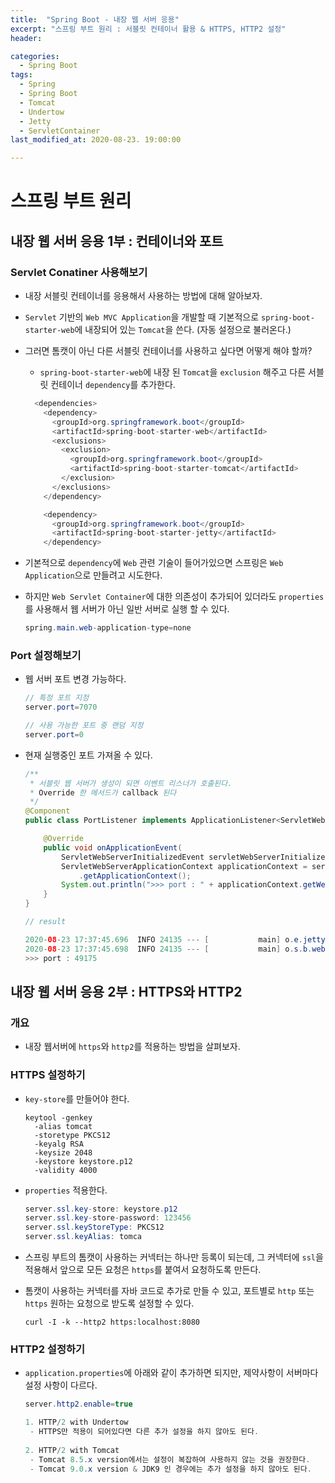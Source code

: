 ```yaml
---
title:  "Spring Boot - 내장 웹 서버 응용"
excerpt: "스프링 부트 원리 : 서블릿 컨테이너 활용 & HTTPS, HTTP2 설정"
header:

categories:
  - Spring Boot
tags:
  - Spring
  - Spring Boot
  - Tomcat
  - Undertow
  - Jetty
  - ServletContainer
last_modified_at: 2020-08-23. 19:00:00

---
```


# 스프링 부트 원리

## 내장 웹 서버 응용 1부 : 컨테이너와 포트

### Servlet Conatiner 사용해보기

- 내장 서블릿 컨테이너를 응용해서 사용하는 방법에 대해 알아보자.

- `Servlet` 기반의 `Web MVC Application`을 개발할 때 기본적으로 `spring-boot-starter-web`에 내장되어 있는 `Tomcat`을 쓴다. (자동 설정으로 불러온다.)

- 그러면 톰캣이 아닌 다른 서블릿 컨테이너를 사용하고 싶다면 어떻게 해야 할까?

  - `spring-boot-starter-web`에 내장 된 `Tomcat`을 `exclusion` 해주고 다른 서블릿 컨테이너 `dependency`를 추가한다.

  ```java
    <dependencies>
      <dependency>
        <groupId>org.springframework.boot</groupId>
        <artifactId>spring-boot-starter-web</artifactId>
        <exclusions>
          <exclusion>
            <groupId>org.springframework.boot</groupId>
            <artifactId>spring-boot-starter-tomcat</artifactId>
          </exclusion>
        </exclusions>
      </dependency>
  
      <dependency>
        <groupId>org.springframework.boot</groupId>
        <artifactId>spring-boot-starter-jetty</artifactId>
      </dependency>
  ```

- 기본적으로 `dependency`에 `Web` 관련 기술이 들어가있으면 스프링은 `Web Application`으로 만들려고 시도한다.

- 하지만 `Web Servlet Container`에 대한 의존성이 추가되어 있더라도 `properties`를 사용해서 웹 서버가 아닌 일반 서버로 실행 할 수 있다.

  ```java
  spring.main.web-application-type=none
  ```



### Port 설정해보기

- 웹 서버 포트 변경 가능하다.

  ```java
  // 특정 포트 지정
  server.port=7070
  
  // 사용 가능한 포트 중 랜덤 지정
  server.port=0
  ```

- 현재 실행중인 포트 가져올 수 있다.

  ```java
  /**
   * 서블릿 웹 서버가 생성이 되면 이벤트 리스너가 호출된다.
   * Override 한 메서드가 callback 된다
   */
  @Component
  public class PortListener implements ApplicationListener<ServletWebServerInitializedEvent> {
  
      @Override
      public void onApplicationEvent(
          ServletWebServerInitializedEvent servletWebServerInitializedEvent) {
          ServletWebServerApplicationContext applicationContext = servletWebServerInitializedEvent
              .getApplicationContext();
          System.out.println(">>> port : " + applicationContext.getWebServer().getPort());
      }
  }
  ```

  ```java
  // result
  
  2020-08-23 17:37:45.696  INFO 24135 --- [           main] o.e.jetty.server.AbstractConnector       : Started ServerConnector@2c104774{HTTP/1.1, (http/1.1)}{0.0.0.0:49175}
  2020-08-23 17:37:45.698  INFO 24135 --- [           main] o.s.b.web.embedded.jetty.JettyWebServer  : Jetty started on port(s) 49175 (http/1.1) with context path '/'
  >>> port : 49175
  ```

  

## 내장 웹 서버 응용 2부 : HTTPS와 HTTP2

### 개요

- 내장 웹서버에 `https`와 `http2`를 적용하는 방법을 살펴보자.

### HTTPS 설정하기 

- `key-store`를 만들어야 한다.

  ```
  keytool -genkey 
    -alias tomcat 
    -storetype PKCS12 
    -keyalg RSA 
    -keysize 2048 
    -keystore keystore.p12 
    -validity 4000
  ```

- `properties` 적용한다.

  ```java
  server.ssl.key-store: keystore.p12
  server.ssl.key-store-password: 123456
  server.ssl.keyStoreType: PKCS12
  server.ssl.keyAlias: tomca
  ```

- 스프링 부트의 톰캣이 사용하는 커넥터는 하나만 등록이 되는데, 그 커넥터에 `ssl`을 적용해서 앞으로 모든 요청은 `https`를 붙여서 요청하도록 만든다.

- 톰캣이 사용하는 커넥터를 자바 코드로 추가로 만들 수 있고, 포트별로 `http` 또는 `https` 원하는 요청으로 받도록 설정할 수 있다.

  ```
  curl -I -k --http2 https:localhost:8080
  ```

  

### HTTP2 설정하기

- `application.properties`에 아래와 같이 추가하면 되지만, 제약사항이 서버마다 설정 사항이 다르다.

  ```java
  server.http2.enable=true
  ```

  ```java
  1. HTTP/2 with Undertow
   - HTTPS만 적용이 되어있다면 다른 추가 설정을 하지 않아도 된다.
    
  2. HTTP/2 with Tomcat
   - Tomcat 8.5.x version에서는 설정이 복잡하여 사용하지 않는 것을 권장한다.
   - Tomcat 9.0.x version & JDK9 인 경우에는 추가 설정을 하지 않아도 된다.
  ```

  

